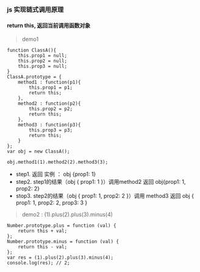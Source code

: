 ### js 实现链式调用原理
#### return this, 返回当前调用函数对象
>demo1
```
function ClassA(){
    this.prop1 = null;
    this.prop2 = null;
    this.prop3 = null;
}
ClassA.prototype = {
    method1 : function(p1){
        this.prop1 = p1;
        return this;
    },
    method2 : function(p2){
        this.prop2 = p2;
        return this;
    },
    method3 : function(p3){
        this.prop3 = p3;
        return this;
    }
};
var obj = new ClassA();

obj.method1(1).method2(2).method3(3);
```
- step1. 返回 实例 ： obj {prop1: 1}
- step2. step1的结果（obj { prop1:  1 }）调用method2 返回 obj{prop1: 1, prop2: 2}
- stop3. step2的结果（obj { prop1:  1,  prop2:  2 }）调用 method3 返回 obj { prop1:  1, prop2:  2,  prop3:  3 }

>demo2 : (1).plus(2).plus(3).minus(4)
```
Number.prototype.plus = function (val) {
    return this + val;
};
Number.prototype.minus = function (val) {
    return this - val;
};
var res = (1).plus(2).plus(3).minus(4);
console.log(res); // 2;
```
